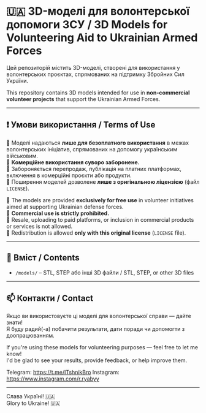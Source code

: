 # 🇺🇦 3D-моделі для волонтерської допомоги ЗСУ / 3D Models for Volunteering Aid to Ukrainian Armed Forces

Цей репозиторій містить 3D-моделі, створені для використання у волонтерських проєктах, спрямованих на підтримку Збройних Сил України.

This repository contains 3D models intended for use in **non-commercial volunteer projects** that support the Ukrainian Armed Forces.

---

## ❗ Умови використання / Terms of Use

🔸 Моделі надаються **лише для безоплатного використання** в межах волонтерських ініціатив, спрямованих на допомогу українським військовим.  
🔸 **Комерційне використання суворо заборонене.**  
🔸 Забороняється перепродаж, публікація на платних платформах, включення в комерційні проєкти або продукти.  
🔸 Поширення моделей дозволене **лише з оригінальною ліцензією** (файл `LICENSE`).

🔸 The models are provided **exclusively for free use** in volunteer initiatives aimed at supporting Ukrainian defense forces.  
🔸 **Commercial use is strictly prohibited.**  
🔸 Resale, uploading to paid platforms, or inclusion in commercial products or services is not allowed.  
🔸 Redistribution is allowed **only with this original license** (`LICENSE` file).

---

## 📂 Вміст / Contents

- `/models/` – STL, STEP або інші 3D файли  / STL, STEP, or other 3D files  

---

## 📫 Контакти / Contact

Якщо ви використовуєте ці моделі для волонтерської справи — дайте знати!  
Я буду радий(-а) побачити результати, дати поради чи допомогти з доопрацюванням.

If you're using these models for volunteering purposes — feel free to let me know!  
I'd be glad to see your results, provide feedback, or help improve them.

Telegram: https://t.me/ITshnikBro
Instagram: https://www.instagram.com/r.ryabyy

---

Слава Україні! 🇺🇦  
Glory to Ukraine! 🇺🇦
